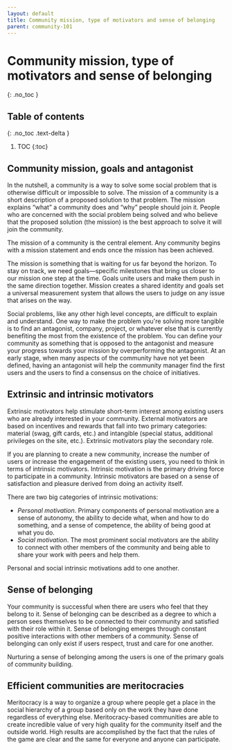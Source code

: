 ```yaml
---
layout: default
title: Community mission, type of motivators and sense of belonging
parent: community-101
---
```


# Community mission, type of motivators and sense of belonging
{: .no_toc }

## Table of contents
{: .no_toc .text-delta }

1. TOC
{:toc}

## Community mission, goals and antagonist

In the nutshell, a community is a way to solve some social problem that is otherwise difficult or impossible to solve. The mission of a community is a short description of a proposed solution to that problem. The mission explains “what” a community does and “why” people should join it. People who are concerned with the social problem being solved and who believe that the proposed solution (the mission) is the best approach to solve it will join the community.

The mission of a community is the central element. Any community begins with a mission statement and ends once the mission has been achieved.

The mission is something that is waiting for us far beyond the horizon. To stay on track, we need goals—specific milestones that bring us closer to our mission one step at the time. Goals unite users and make them push in the same direction together. Mission creates a shared identity and goals set a universal measurement system that allows the users to judge on any issue that arises on the way. 

Social problems, like any other high level concepts, are difficult to explain and understand. One way to make the problem you're solving more tangible is to find an antagonist, company, project, or whatever else that is currently benefiting the most from the existence of the problem. You can define your community as something that is opposed to the antagonist and measure your progress towards your mission by overperforming the antagonist. At an early stage, when many aspects of the community have not yet been defined, having an antagonist will help the community manager find the first users and the users to find a consensus on the choice of initiatives.

## Extrinsic and intrinsic motivators

Extrinsic motivators help stimulate short-term interest among existing users who are already interested in your community. External motivators are based on incentives and rewards that fall into two primary categories: material (swag, gift cards, etc.) and intangible (special status, additional privileges on the site, etc.). Extrinsic motivators play the secondary role.

If you are planning to create a new community, increase the number of users or increase the engagement of the existing users, you need to think in terms of intrinsic motivators. Intrinsic motivation is the primary driving force to participate in a community. Intrinsic motivators are based on a sense of satisfaction and pleasure derived from doing an activity itself. 

There are two big categories of intrinsic motivations:

- *Personal motivation*. Primary components of personal motivation are a sense of autonomy, the ability to decide what, when and how to do something, and a sense of competence, the ability of being good at what you do.
- *Social motivation*. The most prominent social motivators are the ability to connect with other members of the community and being able to share your work with peers and help them.

Personal and social intrinsic motivations add to one another.

## Sense of belonging

Your community is successful when there are users who feel that they belong to it. Sense of belonging can be described as a degree to which a person sees themselves to be connected to their community and satisfied with their role within it. Sense of belonging emerges through constant positive interactions with other members of a community. Sense of belonging can only exist if users respect, trust and care for one another.

Nurturing a sense of belonging among the users is one of the primary goals of community building. 

## Efficient communities are meritocracies

Meritocracy is a way to organize a group where people get a place in the social hierarchy of a group based only on the work they have done regardless of everything else. Meritocracy-based communities are able to create incredible value of very high quality for the community itself and the outside world. High results are accomplished by the fact that the rules of the game are clear and the same for everyone and anyone can participate.
